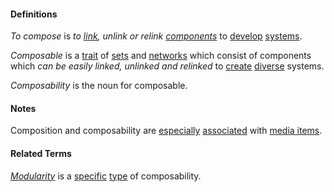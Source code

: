 #### Definitions

*To compose* is *to [link](https://github.com/gcassel/Modular-Organization-Terminology/blob/master/terms/link.m), unlink or relink [components](https://github.com/gcassel/Modular-Organization-Terminology/blob/master/terms/component.md)* to [develop](https://github.com/gcassel/Modular-Organization-Terminology/blob/master/terms/develop.md) [systems](https://github.com/gcassel/Modular-Organization-Terminology/blob/master/terms/system.md).

*Composable* is a [trait](https://github.com/gcassel/Modular-Organization-Terminology/blob/master/terms/trait.md) of [sets](https://github.com/gcassel/Modular-Organization-Terminology/blob/master/terms/set.md) and [networks](https://github.com/gcassel/Modular-Organization-Terminology/blob/master/terms/network.md) which consist of components which *can be easily linked, unlinked and relinked* to [create](https://github.com/gcassel/Modular-Organization-Terminology/blob/master/terms/create.md) [diverse](https://github.com/gcassel/Modular-Organization-Terminology/blob/master/terms/diverse.md) systems.

*Composability* is the noun for composable.

#### Notes

Composition and composability are [especially](https://github.com/gcassel/Modular-Organization-Terminology/blob/master/terms/specialize.md) [associated](https://github.com/gcassel/Modular-Organization-Terminology/blob/master/terms/associate.md) with [media items](https://github.com/gcassel/Modular-Organization-Terminology/blob/master/terms/media-item.md).
#### Related Terms

*[Modularity](https://github.com/gcassel/Modular-Organization-Terminology/blob/master/terms/module.md)* is a [specific](https://github.com/gcassel/Modular-Organization-Terminology/blob/master/terms/specific.md) [type](https://github.com/gcassel/Modular-Organization-Terminology/blob/master/terms/type.md) of composability.
